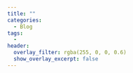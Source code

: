 ```yaml
---
title: ""
categories:
  - Blog
tags:
  -
header:
  overlay_filter: rgba(255, 0, 0, 0.6)
  show_overlay_excerpt: false
---
```

